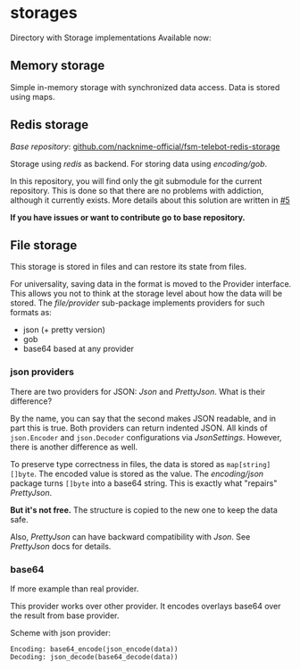 # storages

Directory with Storage implementations
Available now:

## Memory storage

Simple in-memory storage with synchronized data access.
Data is stored using maps.

## Redis storage

_Base
repository_: [github.com/nacknime-official/fsm-telebot-redis-storage](https://github.com/nacknime-official/fsm-telebot-redis-storage)

Storage using _redis_ as backend. For storing data using _encoding/gob_.

In this repository, you will find only the git submodule for the current repository.
This is done so that there are no problems with addiction, although it currently exists.
More details about this solution are written
in [#5](https://github.com/gesemaya/tele/pkg/fsm-telebot/pull/5#issuecomment-1666682226)

**If you have issues or want to contribute go to base repository.**

## File storage

This storage is stored in files and can restore its state from files.

For universality, saving data in the format is moved to the Provider interface.
This allows you not to think at the storage level about how the data will be stored.
The _file/provider_ sub-package implements providers for such formats as:
- json (+ pretty version)
- gob
- base64 based at any provider

### json providers
There are two providers for JSON: _Json_ and _PrettyJson_.
What is their difference?

By the name, you can say that the second makes JSON readable, and in part this is true.
Both providers can return indented JSON. 
All kinds of `json.Encoder` and `json.Decoder` configurations via _JsonSettings_.
However, there is another difference as well.

To preserve type correctness in files, the data is stored as `map[string][]byte`.
The encoded value is stored as the value. 
The _encoding/json_ package turns `[]byte` into a base64 string.
This is exactly what "repairs" _PrettyJson_.

**But it's not free.**
The structure is copied to the new one to keep the data safe.

Also, _PrettyJson_ can have backward compatibility with _Json_. 
See _PrettyJson_ docs for details.


### base64
If more example than real provider.

This provider works over other provider.
It encodes overlays base64 over the result from base provider.

Scheme with json provider:
```
Encoding: base64_encode(json_encode(data))
Decoding: json_decode(base64_decode(data))
```